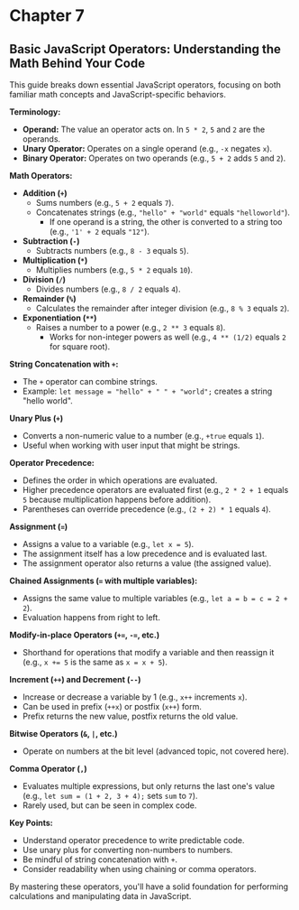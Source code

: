 # Chapter 7

## Basic JavaScript Operators: Understanding the Math Behind Your Code

This guide breaks down essential JavaScript operators, focusing on both familiar math concepts and JavaScript-specific behaviors.

**Terminology:**

* **Operand:** The value an operator acts on. In `5 * 2`, `5` and `2` are the operands.
* **Unary Operator:** Operates on a single operand (e.g., `-x` negates `x`).
* **Binary Operator:** Operates on two operands (e.g., `5 + 2` adds `5` and `2`).

**Math Operators:**

* **Addition (`+`)**
  * Sums numbers (e.g., `5 + 2` equals `7`).
  * Concatenates strings (e.g., `"hello" + "world"` equals `"helloworld"`).
    * If one operand is a string, the other is converted to a string too (e.g., `'1' + 2` equals `"12"`).
* **Subtraction (`-`)**
  * Subtracts numbers (e.g., `8 - 3` equals `5`).
* **Multiplication (`*`)**
  * Multiplies numbers (e.g., `5 * 2` equals `10`).
* **Division (`/`)**
  * Divides numbers (e.g., `8 / 2` equals `4`).
* **Remainder (`%`)**
  * Calculates the remainder after integer division (e.g., `8 % 3` equals `2`).
* **Exponentiation (`**`)**
  * Raises a number to a power (e.g., `2 ** 3` equals `8`).
    * Works for non-integer powers as well (e.g., `4 ** (1/2)` equals `2` for square root).

**String Concatenation with `+`:**

* The `+` operator can combine strings.
* Example: `let message = "hello" + " " + "world";` creates a string "hello world".

**Unary Plus (`+`)**

* Converts a non-numeric value to a number (e.g., `+true` equals `1`).
* Useful when working with user input that might be strings.

**Operator Precedence:**

* Defines the order in which operations are evaluated.
* Higher precedence operators are evaluated first (e.g., `2 * 2 + 1` equals `5` because multiplication happens before addition).
* Parentheses can override precedence (e.g., `(2 + 2) * 1` equals `4`).

**Assignment (`=`)**

* Assigns a value to a variable (e.g., `let x = 5`).
* The assignment itself has a low precedence and is evaluated last.
* The assignment operator also returns a value (the assigned value).

**Chained Assignments (`=` with multiple variables):**

* Assigns the same value to multiple variables (e.g., `let a = b = c = 2 + 2`).
* Evaluation happens from right to left.

**Modify-in-place Operators (`+=`, `-=`, etc.)**

* Shorthand for operations that modify a variable and then reassign it (e.g., `x += 5` is the same as `x = x + 5`).

**Increment (`++`) and Decrement (`--`)**

* Increase or decrease a variable by 1 (e.g., `x++` increments `x`).
* Can be used in prefix (`++x`) or postfix (`x++`) form.
* Prefix returns the new value, postfix returns the old value.

**Bitwise Operators (`&`, `|`, etc.)**

* Operate on numbers at the bit level (advanced topic, not covered here).

**Comma Operator (`,`)**

* Evaluates multiple expressions, but only returns the last one's value (e.g., `let sum = (1 + 2, 3 + 4);` sets `sum` to `7`).
* Rarely used, but can be seen in complex code.


**Key Points:**

* Understand operator precedence to write predictable code.
* Use unary plus for converting non-numbers to numbers.
* Be mindful of string concatenation with `+`.
* Consider readability when using chaining or comma operators.

By mastering these operators, you'll have a solid foundation for performing calculations and manipulating data in JavaScript.
